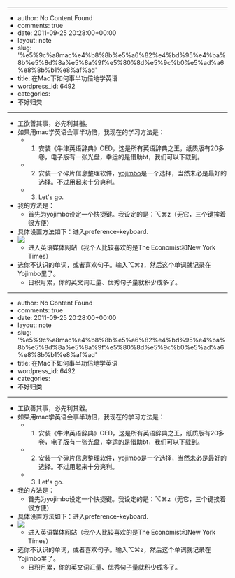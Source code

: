 - --
- author: No Content Found
- comments: true
- date: 2011-09-25 20:28:00+00:00
- layout: note
- slug: '%e5%9c%a8mac%e4%b8%8b%e5%a6%82%e4%bd%95%e4%ba%8b%e5%8d%8a%e5%8a%9f%e5%80%8d%e5%9c%b0%e5%ad%a6%e8%8b%b1%e8%af%ad'
- title: 在Mac下如何事半功倍地学英语
- wordpress_id: 6492
- categories:
- 不好归类
- --
- 工欲善其事，必先利其器。
- 如果用mac学英语会事半功倍，我现在的学习方法是：
    - 1. 安装《牛津英语辞典》OED，这是所有英语辞典之王，纸质版有20多卷，电子版有一张光盘，幸运的是借助bt，我们可以下载到。
    - 2. 安装一个碎片信息整理软件，[yojimbo](http://www.barebones.com/products/yojimbo/)是一个选择，当然未必是最好的选择。不过用起来十分爽利。
    - 3. Let's go.
- 我的方法是：
    - 首先为yojimbo设定一个快捷键。我设定的是：⌥⌘z（无它，三个键挨着很方便）
- 具体设置方法如下：进入preference-keyboard.
- ![](http://media.tumblr.com/tumblr_ls3hwgZB7N1qz6vj8.png)
    - 进入英语媒体网站（我个人比较喜欢的是The Economist和New York Times）
- 选你不认识的单词，或者喜欢句子。输入⌥⌘z，然后这个单词就记录在Yojimbo里了。
    - 日积月累，你的英文词汇量、优秀句子量就积少成多了。
- --
- author: No Content Found
- comments: true
- date: 2011-09-25 20:28:00+00:00
- layout: note
- slug: '%e5%9c%a8mac%e4%b8%8b%e5%a6%82%e4%bd%95%e4%ba%8b%e5%8d%8a%e5%8a%9f%e5%80%8d%e5%9c%b0%e5%ad%a6%e8%8b%b1%e8%af%ad'
- title: 在Mac下如何事半功倍地学英语
- wordpress_id: 6492
- categories:
- 不好归类
- --
- 工欲善其事，必先利其器。
- 如果用mac学英语会事半功倍，我现在的学习方法是：
    - 1. 安装《牛津英语辞典》OED，这是所有英语辞典之王，纸质版有20多卷，电子版有一张光盘，幸运的是借助bt，我们可以下载到。
    - 2. 安装一个碎片信息整理软件，[yojimbo](http://www.barebones.com/products/yojimbo/)是一个选择，当然未必是最好的选择。不过用起来十分爽利。
    - 3. Let's go.
- 我的方法是：
    - 首先为yojimbo设定一个快捷键。我设定的是：⌥⌘z（无它，三个键挨着很方便）
- 具体设置方法如下：进入preference-keyboard.
- ![](http://media.tumblr.com/tumblr_ls3hwgZB7N1qz6vj8.png)
    - 进入英语媒体网站（我个人比较喜欢的是The Economist和New York Times）
- 选你不认识的单词，或者喜欢句子。输入⌥⌘z，然后这个单词就记录在Yojimbo里了。
    - 日积月累，你的英文词汇量、优秀句子量就积少成多了。

